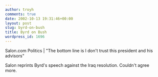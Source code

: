 ```yaml
---
author: troyh
comments: true
date: 2002-10-13 19:31:46+00:00
layout: post
slug: byrd-on-bush
title: Byrd on Bush
wordpress_id: 1696
---
```


Salon.com Politics | "The bottom line is I don't trust this president and his advisors"

 Salon reprints Byrd's speech against the Iraq resolution.  Couldn't agree more.

